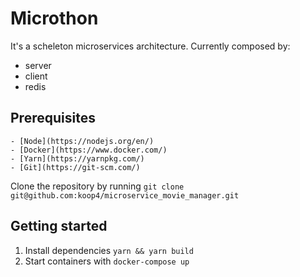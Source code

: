 # Microthon

It's a scheleton microservices architecture.
Currently composed by: 

- server
- client
- redis


## Prerequisites

    - [Node](https://nodejs.org/en/)
    - [Docker](https://www.docker.com/)
    - [Yarn](https://yarnpkg.com/)
    - [Git](https://git-scm.com/)

Clone the repository by running `git clone git@github.com:koop4/microservice_movie_manager.git`

## Getting started

1. Install dependencies `yarn && yarn build`
2. Start containers with `docker-compose up`
